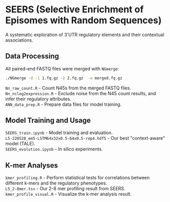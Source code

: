 # SEERS (Selective Enrichment of Episomes with Random Sequences)  
A systematic exploration of 3'UTR regulatory elements and their contextual associations.  

## Data Processing
All paired-end FASTQ files were merged with `NGmerge`:
```sh
./NGmerge -d -1 1.fq.gz -2 2.fq.gz  -o merged.fq.gz
```
`Nn_raw_count.R` - Count N45s from the merged FASTQ files.  
`Nn_nclog2expression.R` - Exclude noise from the N45 count results, and infer their regulatory attributes.  
`ANN_data_prep.R` - Prepare data files for model training.  

## Model Training and Usage
`SEERS_train.ipynb` - Model training and evaluation.  
`L5-220528_em5-LSTM64x32x0.5-64x0.5-rep4.hdf5` - Our best "context-aware" model (TALE).  
`SEERS_evolution.ipynb` - In silico experiments.  

## K-mer Analyses
`kmer_profiling.R` - Perform statistical tests for correlations between different k-mers and the regulatory phenotypes.  
`L5_2-8mer.tsv` - Our 2-8 mer profiling result from SEERS.  
`kmer_profile_visual.R` - Visualize the k-mer analysis result.  